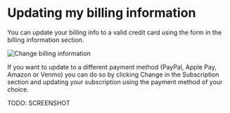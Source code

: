 # Updating my billing information

You can update your billing info to a valid credit
card using the form in the billing information section.

<p><img src="/images/dashboard/billing/2.png" alt="Change billing information" class="width-60"/></p>

If you want to update to a different payment method (PayPal, Apple Pay, Amazon or Venmo)
you can do so by clicking Change in the Subscription section and updating your subscription
using the payment method of your choice.

TODO: SCREENSHOT
